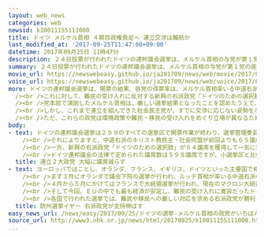 ```yaml
---
layout: web_news
categories: web
newsid: k10011155111000
title: ドイツ メルケル首相 ４期目政権発足へ 連立交渉は難航か
last_modified_at: '2017-09-25T11:47:00+09:00'
datetime: 2017年09月25日 11時47分
description: ２４日投票が行われたドイツの連邦議会選挙は、メルケル首相の与党が第１党の座を維持し、メルケル首相は、このあと４期目の政権の発足に向けて２つの少数政党との連立交渉に臨む見通しですが、それぞれの政党の立場が異なることから、交渉が難航することも予想されます。
summary: ２４日投票が行われたドイツの連邦議会選挙は、メルケル首相の与党が第１党の座を維持し、メルケル首相は、このあと４期目の政権の発足に向けて２つの少数政党との連立交渉に臨む見通しですが、それぞれの政党の立場が異なることから、交渉が難航することも予想されます。
movie_url: https://newswebeasy.github.io/ja201709/news/web/movie/2017/09/25/k10011155111000.mp4
voice_url: https://newswebeasy.github.io/ja201709/news/web/voice/2017/09/25/k10011155111000.mp3
more: ドイツの連邦議会選挙は、開票の結果、各党の得票率は、メルケル首相率いる中道右派のキリスト教民主・社会同盟が３３％、第２党で中道左派の社会民主党が２０．５％で、最終的な議席は確定していないものの、いずれの政党も議席を減らす見通しです。<br
  /><br />これに対して、難民の受け入れに反対する新興の右派政党「ドイツのための選択肢」は１２．６％で、連邦議会に初めて議席を獲得し、一気に第３党に躍進することになりました。<br
  /><br />党本部で演説したメルケル首相は、厳しい選挙結果となったことを認めたうえで、「われわれは第１党にとどまり、政権維持に向け支持を得た」と述べ、４期目の政権の発足に向けて各党との連立交渉に臨む考えを示しました。<br
  /><br />しかし、これまで連立を組んできた社会民主党が、すでに交渉に応じない姿勢を示していることなどから、今後の交渉は、環境保護派の「緑の党」と、自由主義経済を掲げる「自由民主党」の２つの少数政党との間で行われる見通しです。<br
  /><br />ただ、これらの政党は環境政策や難民・移民の受け入れをめぐり立場が異なるため、メルケル首相が双方を説得するのは容易ではなく、連立交渉が難航することも予想されます。
body:
- text: ドイツの連邦議会選挙は２９９のすべての選挙区で開票作業が終わり、選挙管理委員会が日本時間の２５日午後０時半ごろ、各政党の獲得議席数を発表しました。<br
    /><br />それによりますと、中道右派のキリスト教民主・社会同盟が前回よりも６５議席少ない２４６議席、中道左派の社会民主党が４０議席少ない１５３議席となり、連立を組んできた２大政党が、いずれも大幅に議席を減らしました。<br
    /><br />一方、新興の右派政党「ドイツのための選択肢」が９４議席を獲得して一気に第３党に躍進したほか、前回、議席を失った「自由民主党」も８０議席を獲得しました。また、「左派党」が前回よりも５議席多い６９議席、「緑の党」が４議席多い６７議席を獲得しています。<br
    /><br />ドイツ連邦議会の法律で定められた議席数は５９８議席ですが、小選挙区と比例代表を組み合わせた特殊な選挙制度で、定数を超える議席が認められるため、今回の選挙結果を受けて、議席数は合わせて７０９議席となりました。投票率は７６．２％で、前回の選挙よりも４．７ポイント高くなりました。
  title: 連立２大政党 大幅に議席減らす
- text: ヨーロッパではことし、オランダ、フランス、イギリス、ドイツといった主要国で相次いで国政選挙が行われ、いわば「選挙イヤー」の様相を呈してきました。選挙ではいずれも、ＥＵ＝ヨーロッパ連合との関わり方や、内戦が続くシリアなど中東やアフリカからの難民や移民の受け入れの是非などが、大きな争点となりました。<br
    /><br />まず３月にオランダで議会下院の選挙が行われ、ルッテ首相が率いる中道右派の与党と、移民の排斥やＥＵからの離脱を掲げるウィルダース党首が率いる極右政党・自由党が、第１党の座を争いました。その結果、与党が第１党を維持し、自由党は第２党にとどまったものの大きく議席を伸ばしました。<br
    /><br />４月から５月にかけてはフランスで大統領選挙が行われ、現在のマクロン大統領と、移民の制限やＥＵからの離脱の是非を問う国民投票の実施を掲げた極右政党・国民戦線のルペン党首が決選投票に進みました。決戦投票では、マクロン大統領が勝利したものの、ルペン党首も投票総数のおよそ３分の１を獲得し、フランスの憲政史上、極右政党の候補者として最も多くの支持を集めました。<br
    /><br />そして今回、ＥＵの中でも最も経済が安定し、難民の受け入れに寛容だったドイツで行われた連邦議会選挙でも、優勢が伝えられていたメルケル首相が率いる与党が苦戦し、難民の受け入れに反対する右派政党「ドイツのための選択肢」が初めて議席を獲得し、一気に第３党に躍進しました。<br
    /><br />各国で行われた選挙では、難民や移民への厳しい対応を求める右派政党が勝利こそ収めなかったものの、国民の不安や不満の受け皿となり大きく支持を伸ばす結果となっています。
  title: 欧州選挙イヤー 右派政党が支持伸ばす
easy_news_url: /news/easy/2017/09/25/ドイツの選挙-メルケル首相の政党がいちばん多く票を取る/
source_url: http://www3.nhk.or.jp/news/html/20170925/k10011155111000.html
...
```

